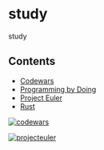 # study
study




## Contents
* [Codewars](https://github.com/cliegargo/study/tree/master/codewars)
* [Programming by Doing](https://github.com/cliegargo/study/tree/master/programmingbydoing)
* [Project Euler](https://github.com/cliegargo/study/tree/master/projecteuler)
* [Rust](https://github.com/cliegargo/study/tree/master/rust)




[![codewars](https://www.codewars.com/users/cliegargo/badges/micro)](https://www.codewars.com/users/cliegargo)

[![projecteuler](https://projecteuler.net/profile/927cl.png)](https://projecteuler.net/profile/927cl.png)
